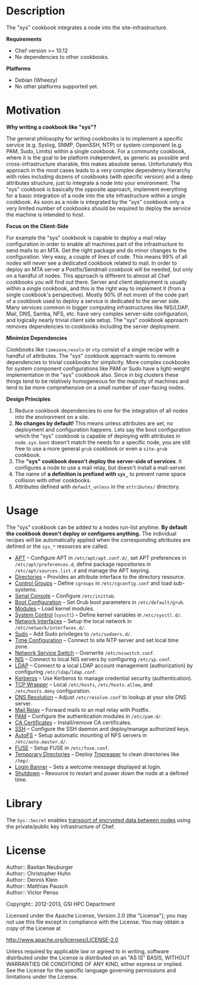 # Description

The "sys" cookbook integrates a node into the site-infrastructure.

**Requirements**

* Chef version >= 10.12
* No dependencies to other cookbooks.

**Platforms**

* Debian (Wheezy)
* No other platforms supported yet.

# Motivation

**Why writing a cookbook like "sys"?**

The general philosophy for writing cookbooks is to implement a specific service (e.g. Syslog, SNMP, OpenSSH, NTP) or system component (e.g. PAM, Sudo, Limits) within a single cookbook. For a community cookbook, where it is the goal to be platform independent, as generic as possible and cross-infrastructure sharable, this makes absolute sense. Unfortunately this approach in the most cases leads to a very complex dependency hierarchy with roles including dozens of cookbooks (with specific version) and a deep attributes structure, just to integrate a node into your environment. The "sys" cookbook is basically the opposite approach, implement everything for a basic integration of a node into the site infrastructure within a single cookbook. As soon as a node is integrated by the "sys" cookbook only a very limited number of cookbooks should be required to deploy the service the machine is intended to host.

**Focus on the Client-Side**

For example the "sys" cookbook is capable to deploy a mail relay configuration in order to enable all machines part of the infrastructure to send mails to an MTA. Get the right package and do minor changes to the configuration. Very easy, a couple of lines of code. This means 99% of all nodes will never see a dedicated cookbook related to mail. In order to deploy an MTA server a Postfix/Sendmail cookbook will be needed, but only on a handful of nodes. This approach is different to almost all Chef cookbooks you will find out there. Server and client deployment is usually within a single cookbook, and this is the right way to implement it (from a single cookbook's perspective). Mostly 90% (if not more) of the code part of a cookbook used to deploy a service is dedicated to the server side. Many services common in bigger computing infrastructures like NIS/LDAP, Mail, DNS, Samba, NFS, etc. have very complex server-side configuration, and logically nearly trivial client side setup. The "sys" cookbook approach removes dependencies to cookbooks including the server deployment.

**Minimize Dependencies**

Cookbooks like `timezone`,`resolv` or `ntp` consist of a single recipe with a handful of attributes. The "sys" cookbook approach wants to remove dependencies to trivial cookbooks for simplicity. More complex cookbooks for system component configurations like PAM or Sudo have a light-weight implementation in the "sys" cookbook also. Since in big clusters these things tend to be relatively homogeneous for the majority of machines and tend to be more comprehensive on a small number of user-facing nodes.

**Design Principles**

1. Reduce cookbook dependencies to one for the integration of all nodes into the environment on a site.
2. **No changes by default!** This means unless attributes are set, no deployment and configuration happens. Lets say the boot configuration which the "sys" cookbook is capable of deploying with attributes in `node.sys.boot` doesn't match the needs for a specific node, you are still free to use a more general `grub` cookbook or even a `site-grub` cookbook.
3. The **"sys" cookbook doesn't deploy the server-side of services**. It configures a node to use a mail relay, but doesn't install a mail-server.
4. The name of **a definition is prefixed with `sys_`** to prevent name space collision with other cookbooks.
5. Attributes defined with `default_unless` in the `attributes/` directory.

# Usage

The "sys" cookbook can be added to a nodes run-list anytime. **By default the cookbook doesn't deploy or configures anything.** The individual recipes will be automatically applied when the corresponding attributes are defined or the `sys_*` resources are called.

* [APT](documents/apt.md) – Configure APT in `/etc/apt/apt.conf.d/`, set APT preferences in `/etc/apt/preferences.d`, define package repositories in `/etc/apt/sources.list.d` and manage the APT keyring.
* [Directories](documents/directory.md) – Provides an attribute interface to the directory resource.
* [Control Groups](documents/cgroups.md) – Define `cgroups` in `/etc/cgconfig.conf` and load sub-systems.
* [Serial Console](documents/serial.md) – Configure `/etc/inittab`.
* [Boot Configuration](documents/boot.md) – Set Grub boot parameters in `/etc/default/grub`.
* [Modules](documents/modules.md) – Load kernel modules.
* [System Control](documents/sysctl.md) (`sysctl`) – Define kernel variables in `/etc/sysctl.d/`.
* [Network Interfaces](documents/interfaces.md) – Setup the local network in `/etc/network/interfaces.d/`.
* [Sudo](documents/sudo.md) – Add Sudo privileges to `/etc/sudoers.d/`.
* [Time Configuration](documents/time.md) – Connect to site NTP server and set local time zone. 
* [Network Service Switch](documents/nsswitch.md) – Overwrite `/etc/nsswitch.conf`.
* [NIS](documents/nis.md) – Connect to local NIS servers by configuring `/etc/yp.conf`.
* [LDAP](documents/ldap.md) – Connect to a local LDAP account management (authorization) by configuring `/etc/ldap/ldap.conf`.
* [Kerberos](documents/krb5.md) – Use Kerberos to manage credential security (authentication).
* [TCP Wrapper](documents/hosts.md) – Local `/etc/hosts`, `/etc/hosts.allow`, and `/etc/hosts.deny` configuration.
* [DNS Resolution](documents/resolv.md) – Adjust `/etc/resolve.conf` to lookup at your site DNS server.
* [Mail Relay](documents/mail.md) – Forward mails to an mail relay with Postfix. 
* [PAM](documents/pam.md) – Configure the authentication modules in `/etc/pam.d/`.
* [CA Certificates](documents/ca_certificates.md) – Install/remove CA certificates.
* [SSH](documents/ssh.md) – Configure the SSH daemon and deploy/manage authorized keys.
* [AutoFS](documents/autofs.md) – Setup automatic mounting of NFS servers in `/etc/auto.master.d/`.
* [FUSE](documents/fuse.md) – Setup FUSE in `/etc/fuse.conf`.
* [Temporary Directories](documents/tmp.md) – Deploy [Tmpreaper][reaper] to clean directories like `/tmp/`.
* [Login Banner](documents/banner.md) – Sets a welcome message displayed at login. 
* [Shutdown](documents/shutdown.md) – Resource to restart and power down the node at a defined time.

# Library

The `Sys::Secret` enables [transport of encrypted data between nodes](documents/secret.md) using the private/public key infrastructure of Chef. 


[reaper]: http://packages.debian.org/search?keywords=tmpreaper


# License

Author:: Bastian Neuburger  
Author:: Christopher Huhn  
Author:: Dennis Klein  
Author:: Matthias Pausch  
Author:: Victor Penso  

Copyright:: 2012-2013, GSI HPC Department

Licensed under the Apache License, Version 2.0 (the "License"); you may not use this file except in compliance with the License. You may obtain a copy of the License at

http://www.apache.org/licenses/LICENSE-2.0

Unless required by applicable law or agreed to in writing, software distributed under the License is distributed on an "AS IS" BASIS, WITHOUT WARRANTIES OR CONDITIONS OF ANY KIND, either express or implied. See the License for the specific language governing permissions and limitations under the License.
